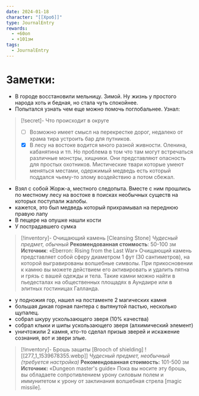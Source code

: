 ```yaml
---
date: 2024-01-18
character: "[[Хроб]]"
type: JournalEntry
rewards:
  - +60оп
  - +101зм
tags:
  - JournalEntry
---
```

# Заметки:
- В городе восстановили мельницу. Зимой. Ну жизнь у простого народа хоть и бедная, но стала чуть спокойнее.
- Попытался узнать чем еще можно помочь поглобальнее. Узнал:
> [!secret]- Что происходит в округе
> - [ ] Возможно имеет смысл на перекрестке дорог, недалеко от храма тира устроить бар для путников.
> - [x] В лесу на востоке водится много разной живности. Оленина, кабанятина и тп. Но проблема в том что там могут встречаться различные монстры, хищники. Они представляют опасность для простых охотников. Мистические твари которые умеют меняться местами, одержимый медведь есть который поддался чьему-то злому воздействию а потом сбежал.
- Взял с собой Жорж-а, местного следопыта. Вместе с ним прошлись по местному лесу на востоке в поисках необычных существ на которых поступали жалобы.
- кажется, это был медведь который прихрамывал на переднюю правую лапу
- В пещере на опушке нашли кости
- У пострадавшего сумка
> [!inventory]- Очищающий камень [Cleansing Stone]
> _Чудесный предмет, обычный_ 
> **Рекомендованная стоимость**: 50-100 зм 
> **Источник**: «Eberron: Rising from the Last War» 
> Очищающий камень представляет собой сферу диаметром 1 фут (30 сантиметров), на которой выгравированы волшебные символы. При прикосновении к камню вы можете действием его активировать и удалить пятна и грязь с вашей одежды и тела. Такие камни можно найти в пьедесталах на общественных площадях в Аундаире или в элитных гостиницах Галланда.
- у подножия гор, нашел на постаменте 2 магических камня
- большая дикая горная пантера с вытянутой пастью, несколько щупалец.
- собрал шкуру ускользающего зверя (10% качества)
- собрал клыки и шипы ускользающего зверя (алхимический элемент)
- уничтожили 2 камня, кто-то сделал призыв зверей и искажение сознания, вот и звери злые.
> [!inventory]- Брошь защиты [Brooch of shielding]
> ![[277_1_1539678355.webp]] 
> _Чудесный предмет, необычный (требуется настройка)_ 
> **Рекомендованная стоимость:** 101-500 зм 
> **Источник:** «Dungeon master's guide» 
> Пока вы носите эту брошь, вы обладаете сопротивлением урону силовым полем и иммунитетом к урону от заклинания волшебная стрела [magic missile].
